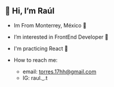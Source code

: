## 👋 Hi, I’m Raúl

- Im From Monterrey, México 🌄
- I’m interested in FrontEnd Developer 👀
- I'm practicing React 🌱
- How to reach me:

  - email: torres.17hh@gmail.com
  - IG: raul.\_.t
